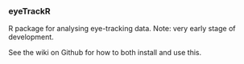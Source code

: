 ### eyeTrackR

R package for analysing eye-tracking data. Note: very early stage of development.

See the wiki on Github for how to both install and use this.


